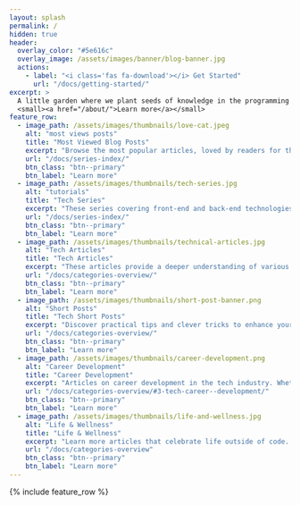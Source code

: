 ```yaml
---
layout: splash
permalink: /
hidden: true
header:
  overlay_color: "#5e616c"
  overlay_image: /assets/images/banner/blog-banner.jpg
  actions:
    - label: "<i class='fas fa-download'></i> Get Started"
      url: "/docs/getting-started/"
excerpt: >
  A little garden where we plant seeds of knowledge in the programming world.<br />
  <small><a href="/about/">Learn more</a></small>
feature_row:
  - image_path: /assets/images/thumbnails/love-cat.jpeg
    alt: "most views posts"
    title: "Most Viewed Blog Posts"
    excerpt: "Browse the most popular articles, loved by readers for their insights and practical value. These high-traffic posts cover a range of topics that resonate with the tech community."
    url: "/docs/series-index/"
    btn_class: "btn--primary"
    btn_label: "Learn more"
  - image_path: /assets/images/thumbnails/tech-series.jpg
    alt: "tutorials"
    title: "Tech Series"
    excerpt: "These series covering front-end and back-end technologies. Whether you’re working with JavaScript frameworks like React or backend solutions like Django and AWS, these posts are aimed at providing clear and actionable guidance."
    url: "/docs/series-index/"
    btn_class: "btn--primary"
    btn_label: "Learn more"
  - image_path: /assets/images/thumbnails/technical-articles.jpg
    alt: "Tech Articles"
    title: "Tech Articles"
    excerpt: "These articles provide a deeper understanding of various programming topics. Whether you’re looking to understand the inner workings of a JavaScript framework or the intricacies of a programming language, these articles are for you."
    url: "/docs/categories-overview/"
    btn_class: "btn--primary"
    btn_label: "Learn more"
  - image_path: /assets/images/thumbnails/short-post-banner.png
    alt: "Short Posts"
    title: "Tech Short Posts"
    excerpt: "Discover practical tips and clever tricks to enhance your productivity and streamline your workflow. From debugging techniques to time-saving shortcuts, these articles help you work smarter and solve technical challenges more efficiently."
    url: "/docs/categories-overview/"
    btn_class: "btn--primary"
    btn_label: "Learn more"
  - image_path: /assets/images/thumbnails/career-development.png
    alt: "Career Development"
    title: "Career Development"
    excerpt: "Articles on career development in the tech industry. Whether you’re looking to break into the tech industry or advance your career, these articles are aimed at providing actionable advice to help you achieve your goals."
    url: "/docs/categories-overview/#3-tech-career--development/"
    btn_class: "btn--primary"
    btn_label: "Learn more"
  - image_path: /assets/images/thumbnails/life-and-wellness.jpg
    alt: "Life & Wellness"
    title: "Life & Wellness"
    excerpt: "Learn more articles that celebrate life outside of code. From personal growth and wellness tips to stories of resilience and work-life balance, this section offers inspiration to nurture a beautiful life alongside your career."
    url: "/docs/categories-overview"
    btn_class: "btn--primary"
    btn_label: "Learn more"
---
```


{% include feature_row %}
